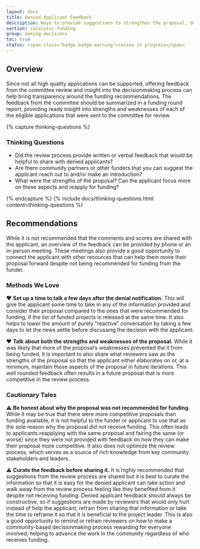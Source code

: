 ```yaml
---
layout: docs
title: Denied Applicant Feedback
description: Ways to provide suggestions to strengthen the proposal, despite it not being recommended for funding.
section: catalytic-funding
group: making-decisions
toc: true
status: <span class="badge badge-warning">review in progress</span>
---
```


## Overview

Since not all high quality applications can be supported, offering feedback from the committee review and insight into the decisionmaking process can help bring transparency around the funding recommendations. The feedback from the committee should be summarized in a funding round report, providing ready insight into strengths and weaknesses of each of the eligible applications that were sent to the committee for review.

{% capture thinking-questions %}
### Thinking Questions

* Did the review process provide written or verbal feedback that would be helpful to share with denied applicants?
* Are there community partners or other funders that you can suggest the applicant reach out to and/or make an introduction?
* What were the strengths of the proposal? Can the applicant focus more on these aspects and reapply for funding?

{% endcapture %}
{% include docs/thinking-questions.html content=thinking-questions %}

## Recommendations

While it is not recommended that the comments and scores are shared with the applicant, an overview of the feedback can be provided by phone or an in-person meeting. These meetings also provide a good opportunity to connect the applicant with other resources that can help them move their proposal forward despite not being recommended for funding from the funder.

### Methods We Love

:heart: **Set up a time to talk a few days after the denial notification.** This will give the applicant some time to take in any of the information provided and consider their proposal compared to the ones that were recommended for funding, if the list of funded projects is released at the same time. It also helps to lower the amount of purely “reactive” conversation by taking a few days to let the news settle before discussing the decision with the applicant.

:heart: **Talk about both the strengths and weaknesses of the proposal.** While it was likely that more of the proposal’s weaknesses prevented the it from being funded, it is important to also share what reviewers saw as the strengths of the proposal so that the applicant either elaborates on or, at a minimum, maintain those aspects of the proposal in future iterations. This well rounded feedback often results in a future proposal that is more competitive in the review process.

### Cautionary Tales

:warning: **Be honest about why the proposal was not recommended for funding.** While it may be true that there were more competitive proposals than funding available, it is not helpful to the funder or applicant to use that as the sole reason why the proposal did not receive funding. This often leads to applicants reapplying with the same proposal and fairing the same (or worse) since they were not provided with feedback on how they can make their proposal more competitive. It also does not optimize the review process, which serves as a source of rich knowledge from key community stakeholders and leaders.

:warning: **Curate the feedback before sharing it.** It is highly recommended that suggestions from the review process are shared but it is best to curate the information so that it is easy for the denied applicant can take action and walk away from the review process feeling like they benefited from it despite not receiving funding. Denied applicant feedback should always be constructive, so if suggestions are made by reviewers that would only hurt instead of help the applicant, refrain from sharing that information or take the time to reframe it so that it is beneficial to the project leader. This is also a good opportunity to remind or retrain reviewers on how to make a community-based decisionmaking process rewarding for everyone involved, helping to advance the work in the community regardless of who receives funding.
